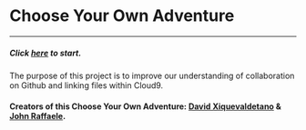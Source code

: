 # Choose Your Own Adventure 
---
##### Click [here](scene-files/first-choice.md) to start.   
The purpose of this project is to improve our understanding of collaboration on Github and linking files within Cloud9.

#### Creators of this Choose Your Own Adventure: [David Xiquevaldetano](https://github.com/davidx4697) & [John Raffaele](https://github.com/johnr2035).

